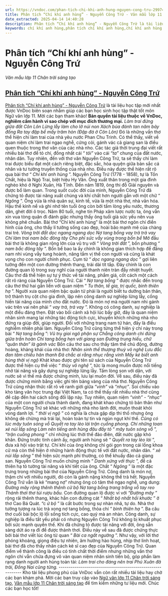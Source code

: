 ```yaml
---
url: https://vndoc.com/phan-tich-chi-khi-anh-hung-nguyen-cong-tru-299749
title: Phân tích “Chí khí anh hùng” - Nguyễn Công Trứ - Văn mẫu lớp 11 Chân trời sáng tạo - VnDoc.com
date_extracted: 2025-04-14 14:40:28
description: Phân tích “Chí khí anh hùng” - Nguyễn Công Trứ là tài liệu học tập mới nhất được VnDoc biên soạn nhằm giúp các bạn học sinh học tập thật tốt môn Ngữ văn lớp 11
keywords: chí khí anh hùng,phân tích chí khí anh hùng,chí khí anh hùng nguyễn công trứ,cảm nhận chí khí anh hùng,soạn chí khí anh hùng,phân tích chí khí anh hùng nguyễn công trứ,chí khí anh hùng ngữ văn 11,chí khí anh hùng chân trời sáng tạo,dàn ý chí khí anh hùng
---
```


# Phân tích “Chí khí anh hùng” - Nguyễn Công Trứ
 _Văn mẫu lớp 11 Chân trời sáng tạo_
## [Phân tích “Chí khí anh hùng” - Nguyễn Công Trứ](<https://vndoc.com/phan-tich-chi-khi-anh-hung-nguyen-cong-tru-299749>)
[Phân tích “Chí khí anh hùng” - Nguyễn Công Trứ](<https://vndoc.com/phan-tich-chi-khi-anh-hung-nguyen-cong-tru-299749>) là tài liệu học tập mới nhất được VnDoc biên soạn nhằm giúp các bạn học sinh học tập thật tốt môn Ngữ văn lớp 11. Mời các bạn tham khảo\!
**Bản quyền tài liệu thuộc về VnDoc, nghiêm cấm hành vi sao chép với mục đích thương mại.**
_Làm trai đứng giữa đất Côn Lôn_
 _Lừng lẫy làm cho lở núi non_
 _Xách búa đánh tan năm bảy đống_
 _Ra tay đập bể mấy trăm hòn_
 _\(Đập đá ở Côn Lôn\)_
Đó là những vần thơ thể hiện chí làm trai của nhà yêu nước Phan Chu Trinh. Có thể thấy, viết về quan niệm chí làm trai ngạo nghễ, cứng cỏi, gánh vác cả giang san là điều quen thuộc trong thơ văn của các nhà nho. Các tác giả thời trung đại viết rất nhiều bài thơ để tỏ chí, đồng nhất cái “ _tôi”_ vào cái _“ta”_ chung của đất nước, nhân dân. Tuy nhiên, đến với thơ văn Nguyễn Công Trứ, ta sẽ thấy chí làm trai được biểu đạt một cách riêng biệt, đặc sắc, hòa quyện giữa bản sắc cá nhân và tư tưởng truyền thống của nhà nho. Điều này được thể hiện rất rõ qua bài thơ “ _Chí khí anh hùng_ ”.
Nguyễn Công Trứ \(1778 - 1858\), tự là Tồn Chất, hiệu là Ngộ Trai, biệt hiệu Hy Văn. Ông xuất thân trong một gia đình nghèo khó ở Nghi Xuân, Hà Tĩnh. Đến năm 1819, ông thi đỗ Giải nguyên và được bổ làm quan. Trong suốt cuộc đời của mình, Nguyễn Công Trứ đã chứng tỏ được tài năng xuất chúng và khí chất hơn người gắn với một chữ “ _Ngông_ ”. Ông vừa là nhà quân sự, kinh tế, vừa là một nhà thơ, nhà văn hóa. Hậu thế kính nể và ghi nhớ tên tuổi ông còn bởi tấm lòng yêu nước, thương dân, ghét đời ô trọc. Năm 80 tuổi, nghe tin Pháp xâm lược nước ta, ông vẫn xin vua tòng quân đi đánh giặc nhưng thấy ông tuổi già sức yếu nên vua không phê chuẩn. Bài thơ “Chí khí anh hùng” là một bài thơ ngôn chí điển hình của ông, cho thấy lí tưởng sống cao đẹp, hoài bão mạnh mẽ của chàng trai trẻ.
_Vòng trời đất dọc ngang ngang dọc_
 _Nợ tang bồng vay trả trả vay_
 _Chí làm trai nam bắc đông tây_
 _Cho phỉ sức vẫy vùng trong bốn bể_
Mở đầu bài thơ là không gian rộng lớn của vũ trụ với “ _Vòng trời đất_ ”, bốn phương “ _nam bắc đông tây_ ”. Bốn bể bao la ấy chính là không gian thích hợp để đấng nam nhi vùng vẫy tung hoành, nâng tầm vị thế con người và cũng là khát vọng cho con người chinh phục. Cụm từ “ _dọc ngang ngang dọc_ ” gợi liên tưởng đến một con đường thênh thang, trải dài tít tắp. Đây chính là con đường quan lộ trong suy nghĩ của người thanh niên tràn đầy nhiệt huyết. Câu thơ đã thể hiện sự tự ý thức về tài năng, phẩm giá, cốt cách một cách rất rõ ràng của Nguyễn Công Trứ. Cái “ _Nợ tang bồng_ ” được nhắc đến trong câu thơ thứ hai gắn liền với quan niệm “ _Tu thân, tề gia, trị quốc, bình thiên hạ_ ”. Người xưa quan niệm bậc quân tử phải là người biết tu dưỡng bản thân, trở thành trụ cột cho gia đình, lập nên công danh sự nghiệp lừng lẫy, cống hiến tài năng của mình cho đất nước. Đó là món nợ mà người nam nhi gánh vác trên vai nên phải “ _vay trả, trả vay_ ”. Không có công danh, sự nghiệp là một điều đáng thẹn. Đặt vào bối cảnh xã hội lúc bấy giờ, đây là quan niệm nhân sinh mang lại những tác động tích cực, khuyến khích những nhà nho đứng ra giúp đời, giúp người. Đối với những trang nam tử hán, đây là điều nghiễm nhiên phải làm. Nguyễn Công Trứ cũng từng thể hiện ý chí này trong bài “ _Nợ tang bồng_ ”:
_Vũ trụ giai ngô phận sự_
 _Chẳng công danh chi đứng giữa trần hoàn_
 _Chí tang bồng hẹn với giang san_
 _Đường trung hiếu, chữ “quân thân” là gánh vác_
Bốn câu thơ sau cho thấy tâm thế chủ động, đường hoàng, khảng khái của nhà thơ:
_Nhân sinh thế thượng thuỳ vô nghệ_
 _Lưu đắc đan tâm chiếu hãn thanh_
 _Đã chắc ai rằng nhục rằng vinh_
 _Mấy kẻ biết anh hùng thời vị ngộ_
Khát khao được ghi tên sử sách của Nguyễn Công Trứ được thể hiện cụ thể việc “ _thùy vô nghệ_ ”, tức là mong muốn được nổi tiếng nhờ tài năng và gây dựng sự nghiệp lừng lẫy. Tấm lòng son với dân, với nước sẽ vì thế mà được chứng minh, lưu lại muôn đời. Về sau, điều này đã được chứng minh bằng việc ghi tên bảng vàng của nhà thơ. Nguyễn Công Trứ cũng nhận thức rất rõ về ranh giới giữa _“vinh”_ và _“nhục”_. Soi chiếu vào kho tàng văn học trung đại Việt Nam, ta có thể thấy rất nhiều nhà thơ cũng đề cập đến hai cách sống đối lập này. Tuy nhiên, quan niệm _“vinh” - “nhục”_ của một con người chưa thành danh, đang khát khao chứng tỏ bản thân như Nguyễn Công Trứ sẽ khác với những nhà nho lánh đời, muốn thoát khỏi vòng danh lợi. “ _thời vị ngộ_ ” có nghĩa là chưa gặp dịp thi thố nhưng ông không dè chừng mà trái lại, hoàn toàn tự tin và ngùn ngụt khí thế.
_Cũng có lúc mây tuôn sóng vỗ_
 _Quyết ra tay lèo lái trận cuồng phong._
_Chí những toan xẻ núi lấp sông_
 _Làm nên tiếng anh hùng đâu đấy tỏ_
“ _mây tuôn sóng vỗ_ ”, _“trận cuồng phong_ ” chỉ những lúc thời thế đảo điên, đất nước gặp khó khăn. Đứng trước tình cảnh ấy, người anh hùng sẽ “ _Quyết ra tay lèo lái_ ”, đưa xã hội vào trật tự. Chí khí của ông không chỉ gói gọn trong cái lồng khoa cử mà còn thể hiện ở những hành động thực tế với đất nước, nhân dân. “ _xẻ núi lấp sông_ ” thể hiện sức mạnh phi thường, có thể khuấy đảo cả giang san. Nguyễn Công Trứ muốn chứng minh “ _Danh xứng với thực_ ”, để cả thiên hạ tỏ tường tài năng và khí tiết của ông.
Chất “ _Ngông_ ” là một đặc trưng trong những bài thơ của Nguyễn Công Trứ. Công danh là món nợ, thậm chí với nhiều người, đó còn là gánh nặng không thể trả hết. Nguyễn Công Trứ vẫn là kẻ “mang nợ” nhưng ông có tâm thế ngạo nghễ, ung dung:
_Đường mây rộng thênh thênh cử bộ_
 _Nợ tang bồng trang trắng vỗ tay reo_
 _Thảnh thơi thơ túi rượu bầu._
Con đường quan lộ được ví với _“Đường mây_ ” rộng rãi thênh thang, khác hẳn con đường cát “ _Nhất bộ nhất hồi khước_ ” ở thơ Cao Bá Quát. “c _ử bộ_ ” là cất bước trong sự nhàn nhã, tự do. Nhà thơ tưởng tượng ra lúc trả xong nợ tang bồng, thỏa chí “ _bình thiên hạ_ ”. Ba câu thơ cuối bài bộc lộ lối sống tích cực, cao quý mà an nhàn. Công danh, sự nghiệp là điều tất yếu phải có nhưng Nguyễn Công Trứ không bị khuất phục bởi sức mạnh quyền thế. Khi đã chứng tỏ được tài năng với đời, ông sẵn sàng dứt áo ra đi để được thảnh thơi. Điều này về sau đã được chứng thực bởi bài thơ viết lúc ông từ quan “ _Bài ca ngất ngưởng_ ”.
Như vậy, với lời thơ phóng khoáng, giọng điệu tự nhiên, âm hưởng hào hùng, nhịp thơ linh hoạt, bài thơ đã cho thấy nhân cách kẻ sĩ cao đẹp của Nguyễn Công Trứ. Quan điểm về thành công là điều có tính chất thời điểm nhưng những vần thơ ngôn chí vẫn chứa đựng vô vàn quan niệm nhân sinh tiến bộ, góp phần làm rạng danh người anh hùng toàn tài:
_Làm trai cho đáng nên trai_
 _Phú Xuân đã trải, Đồng Nai cũng từng._
\-----------------------------------------------------------
Kho tài liệu phong phú của VnDoc vẫn còn rất nhiều tài liệu hay chờ các bạn khám phá. Mời các bạn truy cập vào [Ngữ văn lớp 11 Chân trời sáng tạo](<https://vndoc.com/ngu-van-11-chan-troi-sang-tao>), [Văn mẫu lớp 11 Chân trời sáng tạo](<https://vndoc.com/van-mau-lop-11-chan-troi-sang-tao>) để tìm kiếm những tư liệu mới. Chúc các bạn học tốt\!

